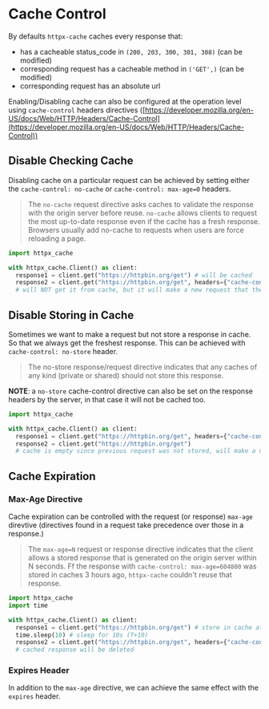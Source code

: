 # Cache Control

By defaults `httpx-cache` caches every response that:

- has a cacheable status_code in `(200, 203, 300, 301, 308)` (can be modified)
- corresponding request has a cacheable method in `('GET',)` (can be modified)
- corresponding request has an absolute url

Enabling/Disabling cache can also be configured at the operation level using `cache-control` headers directives ([https://developer.mozilla.org/en-US/docs/Web/HTTP/Headers/Cache-Control](https://developer.mozilla.org/en-US/docs/Web/HTTP/Headers/Cache-Control))


## Disable Checking Cache

Disabling cache on a particular request can be achieved by setting either the `cache-control: no-cache` or `cache-control: max-age=0` headers.

> The `no-cache` request directive asks caches to validate the response with the origin server before reuse. `no-cache` allows clients to request the most up-to-date response even if the cache has a fresh response. Browsers usually add no-cache to requests when users are force reloading a page.

```py
import httpx_cache

with httpx_cache.Client() as client:
  response1 = client.get("https://httpbin.org/get") # will be cached
  response2 = client.get("https://httpbin.org/get", headers={"cache-control": "no-cache"})
  # will NOT get it from cache, but it will make a new request that then will be re-cached again (refreched in the cache)
```

## Disable Storing in Cache

Sometimes we want to make a request but not store a response in cache. So that we always get the freshest response. This can be achieved with `cache-control: no-store` header.

> The no-store response/request directive indicates that any caches of any kind (private or shared) should not store this response.

**NOTE**: a `no-store` cache-control directive can also be set on the response headers by the server, in that case it will not be cached too.

```py
import httpx_cache

with httpx_cache.Client() as client:
  response1 = client.get("https://httpbin.org/get", headers={"cache-control": "no-cache"}) # will not be stored in cache
  response2 = client.get("https://httpbin.org/get")
  # cache is empty since previous request was not stored, will make a new request.
```

## Cache Expiration

### Max-Age Directive

Cache expiration can be controlled with the request (or response) `max-age` direvtive (directives found in a request take precedence over those in a response.)

> The `max-age=N` request or response directive indicates that the client allows a stored response that is generated on the origin server within N seconds. Ff the response with `cache-control: max-age=604800` was stored in caches 3 hours ago, `httpx-cache` couldn't reuse that response.

```py
import httpx_cache
import time

with httpx_cache.Client() as client:
  response1 = client.get("https://httpbin.org/get") # store in cache at time T
  time.sleep(10) # sleep for 10s (T+10)
  response2 = client.get("https://httpbin.org/get", headers={"cache-control": "max-age=5"}) # response in cache has expried since T+5 < T+10
  # cached response will be deleted
```

### Expires Header

In addition to the `max-age` directive, we can achieve the same effect with the `expires` header.
